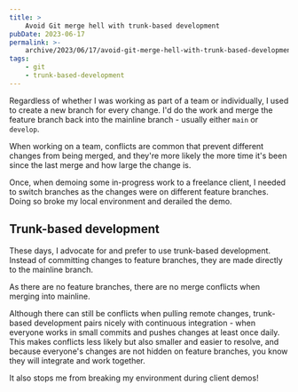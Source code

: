 ```yaml
---
title: >
    Avoid Git merge hell with trunk-based development
pubDate: 2023-06-17
permalink: >-
    archive/2023/06/17/avoid-git-merge-hell-with-trunk-based-development
tags:
    - git
    - trunk-based-development
---
```


Regardless of whether I was working as part of a team or individually, I used to create a new branch for every change. I'd do the work and merge the feature branch back into the mainline branch - usually either `main` or `develop`.

When working on a team, conflicts are common that prevent different changes from being merged, and they're more likely the more time it's been since the last merge and how large the change is.

Once, when demoing some in-progress work to a freelance client, I needed to switch branches as the changes were on different feature branches. Doing so broke my local environment and derailed the demo.

## Trunk-based development

These days, I advocate for and prefer to use trunk-based development. Instead of committing changes to feature branches, they are made directly to the mainline branch.

As there are no feature branches, there are no merge conflicts when merging into mainline.

Although there can still be conflicts when pulling remote changes, trunk-based development pairs nicely with continuous integration - when everyone works in small commits and pushes changes at least once daily. This makes conflicts less likely but also smaller and easier to resolve, and because everyone's changes are not hidden on feature branches, you know they will integrate and work together.

It also stops me from breaking my environment during client demos!
